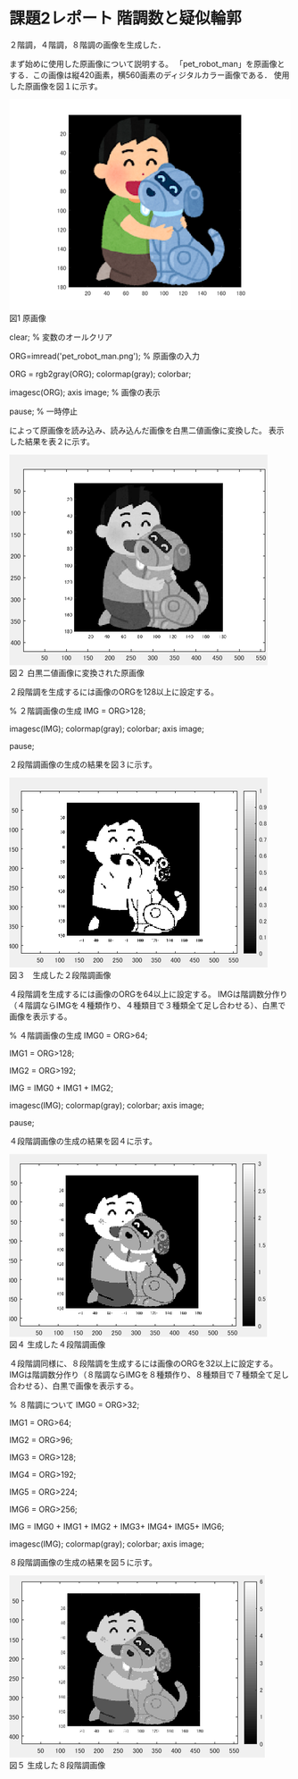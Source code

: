 # 課題2レポート 階調数と疑似輪郭
２階調，４階調，８階調の画像を生成した．

まず始めに使用した原画像について説明する。
「pet_robot_man」を原画像とする．この画像は縦420画素，横560画素のディジタルカラー画像である．
使用した原画像を図１に示す。

![原画像](https://github.com/ararai01/lecture_image_processing/blob/master/my_image/pet_robot_man.png)  
図1 原画像

clear; % 変数のオールクリア

ORG=imread('pet_robot_man.png'); % 原画像の入力

ORG = rgb2gray(ORG); colormap(gray); colorbar;

imagesc(ORG); axis image; % 画像の表示

pause; % 一時停止

によって原画像を読み込み、読み込んだ画像を白黒二値画像に変換した。
表示した結果を表２に示す。

![原画像](https://github.com/ararai01/lecture_image_processing/blob/master/my_image/kadai2_1.png)  
図２ 白黒二値画像に変換された原画像

２段階調を生成するには画像のORGを128以上に設定する。

% ２階調画像の生成
IMG = ORG>128;

imagesc(IMG); colormap(gray); colorbar;  axis image;

pause;

２段階調画像の生成の結果を図３に示す。


![原画像](https://github.com/ararai01/lecture_image_processing/blob/master/my_image/kadai2_2.png)  
図３　生成した２段階調画像

４段階調を生成するには画像のORGを64以上に設定する。
IMGは階調数分作り（４階調ならIMGを４種類作り、４種類目で３種類全て足し合わせる）、白黒で画像を表示する。

% ４階調画像の生成
IMG0 = ORG>64;

IMG1 = ORG>128;

IMG2 = ORG>192;

IMG = IMG0 + IMG1 + IMG2;

imagesc(IMG); colormap(gray); colorbar;  axis image;

pause;

４段階調画像の生成の結果を図４に示す。

![原画像](https://github.com/ararai01/lecture_image_processing/blob/master/my_image/kadai2_3.png)  
図４ 生成した４段階調画像

４段階調同様に、８段階調を生成するには画像のORGを32以上に設定する。
IMGは階調数分作り（８階調ならIMGを８種類作り、８種類目で７種類全て足し合わせる）、白黒で画像を表示する。

% ８階調について
IMG0 = ORG>32;

IMG1 = ORG>64;

IMG2 = ORG>96;

IMG3 = ORG>128;

IMG4 = ORG>192;

IMG5 = ORG>224;

IMG6 = ORG>256;

IMG = IMG0 + IMG1 + IMG2 + IMG3+ IMG4+ IMG5+ IMG6;

imagesc(IMG); colormap(gray); colorbar;  axis image;

８段階調画像の生成の結果を図５に示す。


![原画像](https://github.com/ararai01/lecture_image_processing/blob/master/my_image/kadai2_4.png)  
図５ 生成した８段階調画像

